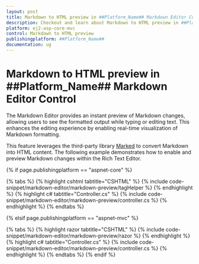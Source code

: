 ```yaml
---
layout: post
title: Markdown to HTML preview in ##Platform_Name## Markdown Editor Control | Syncfusion
description: Checkout and learn about Markdown to HTML preview in ##Platform_Name## Markdown Editor control of Syncfusion Essential JS 2 and more details.
platform: ej2-asp-core-mvc
control: Markdown to HTML preview
publishingplatform: ##Platform_Name##
documentation: ug
---
```


# Markdown to HTML preview in ##Platform_Name## Markdown Editor Control

The Markdown Editor provides an instant preview of Markdown changes, allowing users to see the formatted output while typing or editing text. This enhances the editing experience by enabling real-time visualization of Markdown formatting.

This feature leverages the third-party library [Marked](https://marked.js.org/) to convert Markdown into HTML content. The following example demonstrates how to enable and preview Markdown changes within the Rich Text Editor.

{% if page.publishingplatform == "aspnet-core" %}

{% tabs %}
{% highlight cshtml tabtitle="CSHTML" %}
{% include code-snippet/markdown-editor/markdown-preview/tagHelper %}
{% endhighlight %}
{% highlight c# tabtitle="Controller.cs" %}
{% include code-snippet/markdown-editor/markdown-preview/controller.cs %}
{% endhighlight %}
{% endtabs %}

{% elsif page.publishingplatform == "aspnet-mvc" %}

{% tabs %}
{% highlight razor tabtitle="CSHTML" %}
{% include code-snippet/markdown-editor/markdown-preview/razor %}
{% endhighlight %}
{% highlight c# tabtitle="Controller.cs" %}
{% include code-snippet/markdown-editor/markdown-preview/controller.cs %}
{% endhighlight %}
{% endtabs %}
{% endif %}
